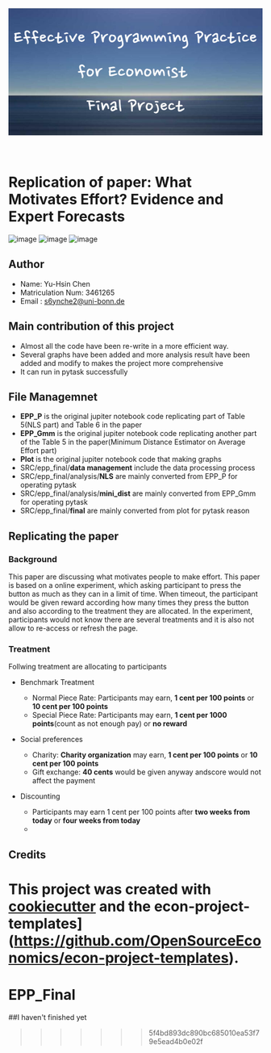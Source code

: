 <p align="center">
  <img src="https://github.com/YH-Chen1225/EPP_Final/blob/master/src/Effective_Programming_Practice_for_Economist%C2%A0Final_Project.png" alt="Sublime's custom image"/>
</p>

<br> Replication of paper: What Motivates Effort? Evidence and Expert Forecasts
=========

![image](https://img.shields.io/badge/Language-Python-brightgreen)
![image](https://img.shields.io/badge/Version-3.11-yellowgreen)
![image](https://img.shields.io/badge/Kernel-epp__final-orange)

## Author
- Name: Yu-Hsin Chen  
- Matriculation Num: 3461265
- Email : s6ynche2@uni-bonn.de 

## Main contribution of this project
- Almost all the code have been re-write in a more efficient way.
- Several graphs have been added and more analysis result have been added and modify to makes the project more comprehensive
- It can run in pytask successfully

## File Managemnet
- **EPP_P** is the original jupiter notebook code replicating part of Table 5(NLS part) and Table 6 in the paper 
- **EPP_Gmm** is the original jupiter notebook code replicating another part of the Table 5 in the paper(Minimum Distance Estimator on Average Effort part)
- **Plot** is the original jupiter notebook code that making graphs
- SRC/epp_final/**data management** include the data processing process
- SRC/epp_final/analysis/**NLS** are mainly converted from EPP_P for operating pytask
- SRC/epp_final/analysis/**mini_dist** are mainly converted from EPP_Gmm for operating pytask
- SRC/epp_final/**final** are mainly converted from plot for pytask reason


## Replicating the paper

### Background
This paper are discussing what motivates people to make effort. This paper is based on a online experiment, which asking participant to press
the button as much as they can in a limit of time. When timeout, the participant would be given reward according how many times they press the button and also according to the treatment they are allocated. In the experiment, participants would not know there are several treatments and it is also not allow to re-access or refresh the page. 

### Treatment
Follwing treatment are allocating to participants
- Benchmark Treatment
  - Normal Piece Rate: Participants may earn, **1 cent per 100 points** or **10 cent per 100 points**
  - Special Piece Rate: Participants may earn, **1 cent per 1000 points**(count as not enough pay) or **no reward**

- Social preferences
  - Charity: **Charity organization** may earn, **1 cent per 100 points** or **10 cent per 100 points**
  - Gift exchange: **40 cents** would be given anyway andscore would not affect the payment
 
- Discounting
  - Participants may earn 1 cent per 100 points after **two weeks from today** or **four weeks from today**
  - 

 
  














## Credits
This project was created with [cookiecutter](https://github.com/audreyr/cookiecutter)
and the
econ-project-templates](https://github.com/OpenSourceEconomics/econ-project-templates).
=======
# EPP_Final
##I haven't finished yet
>>>>>>> 5f4bd893dc890bc685010ea53f79e5ead4b0e02f
